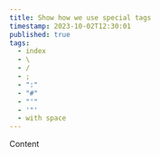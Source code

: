 ```yaml
---
title: Show how we use special tags
timestamp: 2023-10-02T12:30:01
published: true
tags:
  - index
  - \
  - /
  - ;
  - ":"
  - "#"
  - "'"
  - '"'
  - with space
---
```


Content

